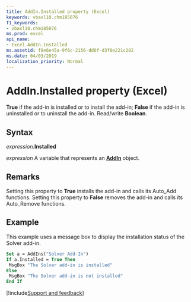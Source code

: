 ```yaml
---
title: AddIn.Installed property (Excel)
keywords: vbaxl10.chm185076
f1_keywords:
- vbaxl10.chm185076
ms.prod: excel
api_name:
- Excel.AddIn.Installed
ms.assetid: f8e6e45a-9f6c-2156-dd6f-d3f8e221c282
ms.date: 04/03/2019
localization_priority: Normal
---
```



# AddIn.Installed property (Excel)

**True** if the add-in is installed or to install the add-in; **False** if the add-in is uninstalled or to uninstall the add-in. Read/write **Boolean**.


## Syntax

_expression_.**Installed**

_expression_ A variable that represents an **[AddIn](Excel.AddIn.md)** object.


## Remarks

Setting this property to **True** installs the add-in and calls its Auto_Add functions. Setting this property to **False** removes the add-in and calls its Auto_Remove functions.


## Example

This example uses a message box to display the installation status of the Solver add-in.

```vb
Set a = AddIns("Solver Add-In") 
If a.Installed = True Then 
 MsgBox "The Solver add-in is installed" 
Else 
 MsgBox "The Solver add-in is not installed" 
End If
```




[!include[Support and feedback](~/includes/feedback-boilerplate.md)]